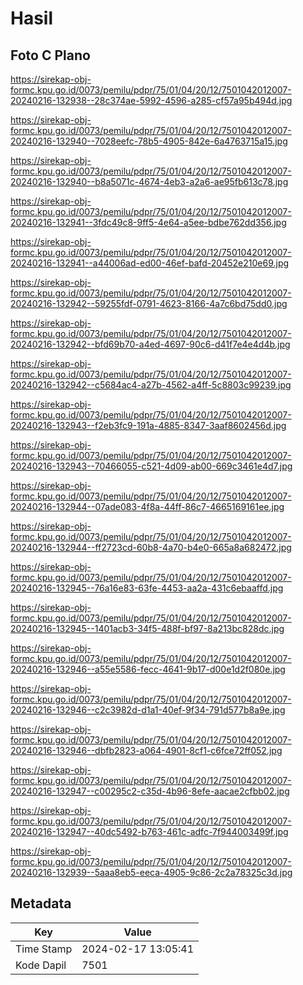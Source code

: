 # Hasil

## Foto C Plano

https://sirekap-obj-formc.kpu.go.id/0073/pemilu/pdpr/75/01/04/20/12/7501042012007-20240216-132938--28c374ae-5992-4596-a285-cf57a95b494d.jpg

https://sirekap-obj-formc.kpu.go.id/0073/pemilu/pdpr/75/01/04/20/12/7501042012007-20240216-132940--7028eefc-78b5-4905-842e-6a4763715a15.jpg

https://sirekap-obj-formc.kpu.go.id/0073/pemilu/pdpr/75/01/04/20/12/7501042012007-20240216-132940--b8a5071c-4674-4eb3-a2a6-ae95fb613c78.jpg

https://sirekap-obj-formc.kpu.go.id/0073/pemilu/pdpr/75/01/04/20/12/7501042012007-20240216-132941--3fdc49c8-9ff5-4e64-a5ee-bdbe762dd356.jpg

https://sirekap-obj-formc.kpu.go.id/0073/pemilu/pdpr/75/01/04/20/12/7501042012007-20240216-132941--a44006ad-ed00-46ef-bafd-20452e210e69.jpg

https://sirekap-obj-formc.kpu.go.id/0073/pemilu/pdpr/75/01/04/20/12/7501042012007-20240216-132942--59255fdf-0791-4623-8166-4a7c6bd75dd0.jpg

https://sirekap-obj-formc.kpu.go.id/0073/pemilu/pdpr/75/01/04/20/12/7501042012007-20240216-132942--bfd69b70-a4ed-4697-90c6-d41f7e4e4d4b.jpg

https://sirekap-obj-formc.kpu.go.id/0073/pemilu/pdpr/75/01/04/20/12/7501042012007-20240216-132942--c5684ac4-a27b-4562-a4ff-5c8803c99239.jpg

https://sirekap-obj-formc.kpu.go.id/0073/pemilu/pdpr/75/01/04/20/12/7501042012007-20240216-132943--f2eb3fc9-191a-4885-8347-3aaf8602456d.jpg

https://sirekap-obj-formc.kpu.go.id/0073/pemilu/pdpr/75/01/04/20/12/7501042012007-20240216-132943--70466055-c521-4d09-ab00-669c3461e4d7.jpg

https://sirekap-obj-formc.kpu.go.id/0073/pemilu/pdpr/75/01/04/20/12/7501042012007-20240216-132944--07ade083-4f8a-44ff-86c7-4665169161ee.jpg

https://sirekap-obj-formc.kpu.go.id/0073/pemilu/pdpr/75/01/04/20/12/7501042012007-20240216-132944--ff2723cd-60b8-4a70-b4e0-665a8a682472.jpg

https://sirekap-obj-formc.kpu.go.id/0073/pemilu/pdpr/75/01/04/20/12/7501042012007-20240216-132945--76a16e83-63fe-4453-aa2a-431c6ebaaffd.jpg

https://sirekap-obj-formc.kpu.go.id/0073/pemilu/pdpr/75/01/04/20/12/7501042012007-20240216-132945--1401acb3-34f5-488f-bf97-8a213bc828dc.jpg

https://sirekap-obj-formc.kpu.go.id/0073/pemilu/pdpr/75/01/04/20/12/7501042012007-20240216-132946--a55e5586-fecc-4641-9b17-d00e1d2f080e.jpg

https://sirekap-obj-formc.kpu.go.id/0073/pemilu/pdpr/75/01/04/20/12/7501042012007-20240216-132946--c2c3982d-d1a1-40ef-9f34-791d577b8a9e.jpg

https://sirekap-obj-formc.kpu.go.id/0073/pemilu/pdpr/75/01/04/20/12/7501042012007-20240216-132946--dbfb2823-a064-4901-8cf1-c6fce72ff052.jpg

https://sirekap-obj-formc.kpu.go.id/0073/pemilu/pdpr/75/01/04/20/12/7501042012007-20240216-132947--c00295c2-c35d-4b96-8efe-aacae2cfbb02.jpg

https://sirekap-obj-formc.kpu.go.id/0073/pemilu/pdpr/75/01/04/20/12/7501042012007-20240216-132947--40dc5492-b763-461c-adfc-7f944003499f.jpg

https://sirekap-obj-formc.kpu.go.id/0073/pemilu/pdpr/75/01/04/20/12/7501042012007-20240216-132939--5aaa8eb5-eeca-4905-9c86-2c2a78325c3d.jpg


## Metadata

| Key        | Value               |
| ---------- | ------------------- |
| Time Stamp | 2024-02-17 13:05:41 |
| Kode Dapil | 7501                |



